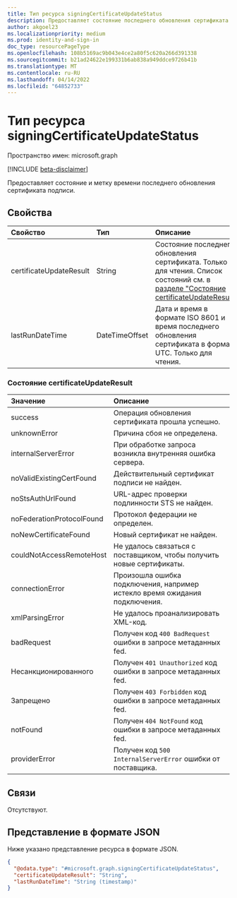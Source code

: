 ```yaml
---
title: Тип ресурса signingCertificateUpdateStatus
description: Предоставляет состояние последнего обновления сертификата подписи.
author: akgoel23
ms.localizationpriority: medium
ms.prod: identity-and-sign-in
doc_type: resourcePageType
ms.openlocfilehash: 108b5169ac9b043e4ce2a80f5c620a266d391338
ms.sourcegitcommit: b21ad24622e199331b6ab838a949ddce9726b41b
ms.translationtype: MT
ms.contentlocale: ru-RU
ms.lasthandoff: 04/14/2022
ms.locfileid: "64852733"
---
```

# <a name="signingcertificateupdatestatus-resource-type"></a>Тип ресурса signingCertificateUpdateStatus

Пространство имен: microsoft.graph

[!INCLUDE [beta-disclaimer](../../includes/beta-disclaimer.md)]

Предоставляет состояние и метку времени последнего обновления сертификата подписи. 

## <a name="properties"></a>Свойства
|Свойство|Тип|Описание|
|:---|:---|:---|
|certificateUpdateResult|String|Состояние последнего обновления сертификата. Только для чтения. Список состояний см. в [разделе "Состояние certificateUpdateResult"](#certificateupdateresult-status).|
|lastRunDateTime|DateTimeOffset|Дата и время в формате ISO 8601 и время последнего обновления сертификата в формате UTC. Только для чтения. |

### <a name="certificateupdateresult-status"></a>Состояние certificateUpdateResult
| Значение | Описание |
| :--- | :--- |
|success|Операция обновления сертификата прошла успешно.|
|unknownError|Причина сбоя не определена.|
|internalServerError|При обработке запроса возникла внутренняя ошибка сервера.|
|noValidExistingCertFound|Действительный сертификат подписи не найден.|
|noStsAuthUrlFound|URL-адрес проверки подлинности STS не найден.|
|noFederationProtocolFound|Протокол федерации не определен.|
|noNewCertificateFound|Новый сертификат не найден.|
|couldNotAccessRemoteHost|Не удалось связаться с поставщиком, чтобы получить новые сертификаты.|
|connectionError|Произошла ошибка подключения, например истекло время ожидания подключения.|
|xmlParsingError|Не удалось проанализировать XML-код.|
|badRequest|Получен код `400 BadRequest` ошибки в запросе метаданных fed.|
|Несанкционированного|Получен `401 Unauthorized` код ошибки в запросе метаданных fed.|
|Запрещено|Получен `403 Forbidden` код ошибки в запросе метаданных fed.|
|notFound|Получен `404 NotFound` код ошибки в запросе метаданных fed.|
|providerError|Получен код `500 InternalServerError` ошибки от поставщика.|


## <a name="relationships"></a>Связи
Отсутствуют.

## <a name="json-representation"></a>Представление в формате JSON
Ниже указано представление ресурса в формате JSON.
<!-- {
  "blockType": "resource",
  "@odata.type": "microsoft.graph.signingCertificateUpdateStatus"
}
-->
``` json
{
  "@odata.type": "#microsoft.graph.signingCertificateUpdateStatus",
  "certificateUpdateResult": "String",
  "lastRunDateTime": "String (timestamp)"
}
```

